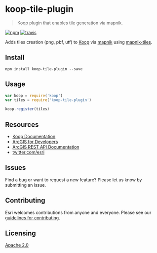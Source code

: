 # koop-tile-plugin

> Koop plugin that enables tile generation via mapnik.

[![npm][npm-img]][npm-url]
[![travis][travis-img]][travis-url]

[npm-img]: https://img.shields.io/npm/v/koop-tile-plugin.svg?style=flat-square
[npm-url]: https://www.npmjs.com/package/koop-tile-plugin
[travis-img]: https://img.shields.io/travis/koopjs/koop-tile-plugin.svg?style=flat-square
[travis-url]: https://travis-ci.org/koopjs/koop-tile-plugin

Adds tiles creation (png, pbf, utf) to [Koop](https://github.com/koopjs/koop) via [mapnik](https://www.npmjs.com/package/mapnik) using [mapnik-tiles](https://www.npmjs.com/package/mapnik-tiles).

## Install

```
npm install koop-tile-plugin --save
```

## Usage

```js
var koop = require('koop')
var tiles = require('koop-tile-plugin')

koop.register(tiles)
```

## Resources

* [Koop Documentation](https://koopjs.github.io)
* [ArcGIS for Developers](http://developers.arcgis.com)
* [ArcGIS REST API Documentation](http://resources.arcgis.com/en/help/arcgis-rest-api/)
* [twitter.com/esri](http://twitter.com/esri)

## Issues

Find a bug or want to request a new feature?  Please let us know by submitting an issue.

## Contributing

Esri welcomes contributions from anyone and everyone. Please see our [guidelines for contributing](https://github.com/esri/contributing).

## Licensing

[Apache 2.0](LICENSE)
